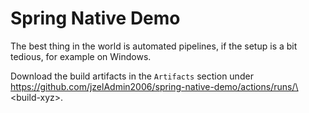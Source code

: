 # Spring Native Demo

The best thing in the world is automated pipelines, if the setup is a bit tedious, for example on Windows.

Download the build artifacts in the `Artifacts` section under https://github.com/jzelAdmin2006/spring-native-demo/actions/runs/\<build-xyz\>.
